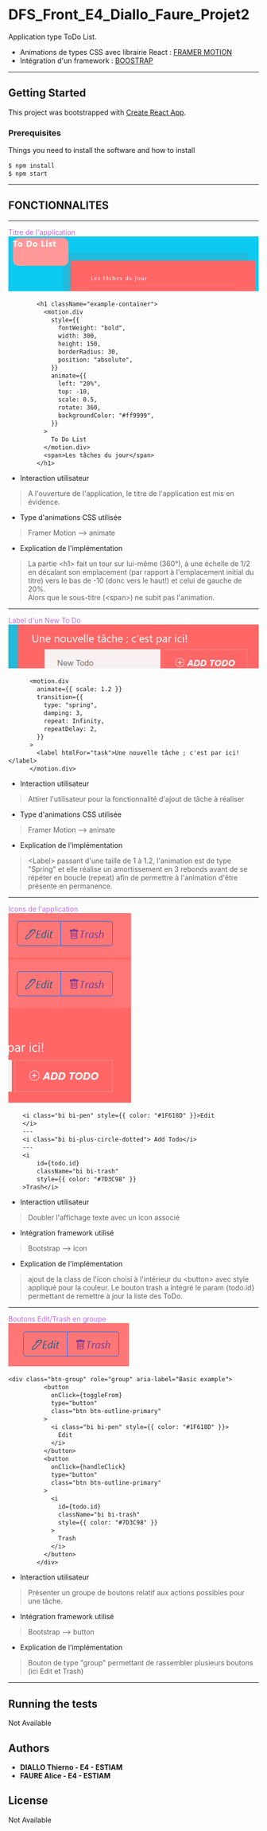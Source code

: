 # DFS_Front_E4_Diallo_Faure_Projet2


Application type ToDo List.  

* Animations de types CSS avec librairie React :  [FRAMER MOTION](https://www.framer.com/)
* Intégration d'un framework : [BOOSTRAP](https://getbootstrap.com/) 

---
## Getting Started

This project was bootstrapped with [Create React App](https://github.com/facebook/create-react-app).

### Prerequisites

Things you need to install the software and how to install

```
$ npm install
$ npm start
```
---
## FONCTIONNALITES
---
<span style="color: #C06BE3">Titre de l'application</span>  
![Titre Application](./src/Images/Titre.PNG)  
```
        <h1 className="example-container">
          <motion.div
            style={{
              fontWeight: "bold",
              width: 300,
              height: 150,
              borderRadius: 30,
              position: "absolute",
            }}
            animate={{
              left: "20%",
              top: -10,
              scale: 0.5,
              rotate: 360,
              backgroundColor: "#ff9999",
            }}
          >
            To Do List
          </motion.div>
          <span>Les tâches du jour</span>
        </h1>
```
- Interaction utilisateur
> A l'ouverture de l'application, le titre de l'application est mis en évidence.

- Type d'animations CSS utilisée
> Framer Motion --> animate

- Explication de l'implémentation
> La partie \<h1> fait un tour sur lui-même (360°), à une échelle de 1/2 en décalant son emplacement (par rapport à l'emplacement initial du titre) vers le bas de -10 (donc vers le haut!) et celui de gauche de 20%.  
> Alors que le sous-titre (\<span>) ne subit pas l'animation.  
---
<span style="color: #C06BE3">Label d'un New To Do</span>  
![LabelNewToDo](./src/Images/Label.PNG)  
```
      <motion.div
        animate={{ scale: 1.2 }}
        transition={{
          type: "spring",
          damping: 3,
          repeat: Infinity,
          repeatDelay: 2,
        }}
      >
        <label htmlFor="task">Une nouvelle tâche ; c'est par ici!</label>
      </motion.div>
```
- Interaction utilisateur
> Attirer l'utilisateur pour la fonctionnalité d'ajout de tâche à réaliser

- Type d'animations CSS utilisée
> Framer Motion --> animate

- Explication de l'implémentation
> \<Label> passant d'une taille de 1 à 1.2, l'animation est de type "Spring" et elle réalise un amortissement en 3 rebonds avant de se répéter en boucle (repeat) afin de permettre à l'animation d'être présente en permanence.
---
<span style="color: #C06BE3">Icons de l'application</span>  
![Icons](./src/Images/Icons.PNG)  
```
    <i class="bi bi-pen" style={{ color: "#1F618D" }}>Edit
    </i>
    ---
    <i class="bi bi-plus-circle-dotted"> Add Todo</i>
    ---
    <i
        id={todo.id}
        className="bi bi-trash"
        style={{ color: "#7D3C98" }}
    >Trash</i>
```  

- Interaction utilisateur
> Doubler l'affichage texte avec un icon associé

- Intégration framework utilisé
> Bootstrap --> icon

- Explication de l'implémentation
> ajout de la class de l'icon choisi à l'intérieur du \<button> avec style appliqué pour la couleur.
> Le bouton trash a intégré le param {todo.id} permettant de remettre à jour la liste des ToDo.  
---
<span style="color: #C06BE3">Boutons Edit/Trash en groupe</span>  
![GroupButton](./src/Images/GroupButton.PNG)  
```
<div class="btn-group" role="group" aria-label="Basic example">
          <button
            onClick={toggleFrom}
            type="button"
            class="btn btn-outline-primary"
          >
            <i class="bi bi-pen" style={{ color: "#1F618D" }}>
              Edit
            </i>
          </button>
          <button
            onClick={handleClick}
            type="button"
            class="btn btn-outline-primary"
          >
            <i
              id={todo.id}
              className="bi bi-trash"
              style={{ color: "#7D3C98" }}
            >
              Trash
            </i>
          </button>
        </div>
```  

- Interaction utilisateur
> Présenter un groupe de boutons relatif aux actions possibles pour une tâche.

- Intégration framework utilisé
> Bootstrap --> button

- Explication de l'implémentation
> Bouton de type "group" permettant de rassembler plusieurs boutons (ici Edit et Trash)
---
## Running the tests

Not Available


## Authors

- **DIALLO Thierno - E4 - ESTIAM**
- **FAURE Alice - E4 - ESTIAM** 

## License

Not Available
